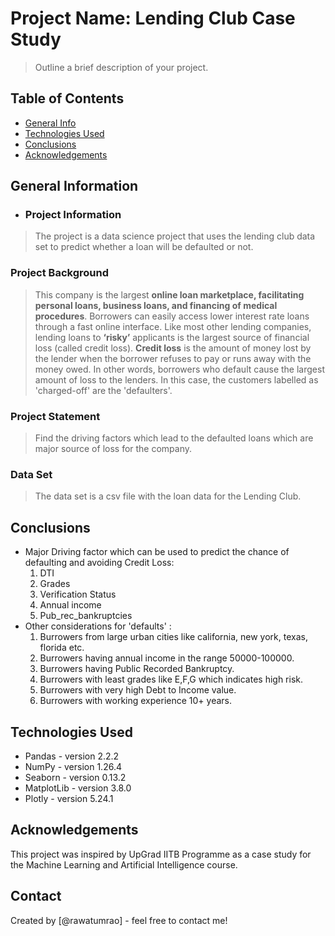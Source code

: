 # Project Name:  Lending Club Case Study

> Outline a brief description of your project.


## Table of Contents
* [General Info](#general-information)
* [Technologies Used](#technologies-used)
* [Conclusions](#conclusions)
* [Acknowledgements](#acknowledgements)

<!-- You can include any other section that is pertinent to your problem -->

## General Information
- ### Project Information

> The project is a data science project that uses the lending club data set to predict whether a loan will be defaulted or not.

### Project Background

> This company is the largest **online loan marketplace, facilitating personal loans, business loans, and financing of medical procedures**. Borrowers can easily access lower interest rate loans through a fast online interface. Like most other lending companies, lending loans to **‘risky’** applicants is the largest source of financial loss (called credit loss). **Credit loss** is the amount of money lost by the lender when the borrower refuses to pay or runs away with the money owed. In other words, borrowers who default cause the largest amount of loss to the lenders. In this case, the customers labelled as 'charged-off' are the 'defaulters'.

### Project Statement

> Find the driving factors which lead to the defaulted loans which are major source of loss for the company.

### Data Set

> The data set is a csv file with the loan data for the Lending Club.

<!-- You don't have to answer all the questions - just the ones relevant to your project. -->

## Conclusions
- Major Driving factor which can be used to predict the chance of defaulting and avoiding Credit Loss:
  1. DTI
  2. Grades
  3. Verification Status
  4. Annual income
  5. Pub_rec_bankruptcies
- Other considerations for 'defaults' :
  1. Burrowers from large urban cities like california, new york, texas, florida etc.
  2. Burrowers having annual income in the range 50000-100000.
  3. Burrowers having Public Recorded Bankruptcy.
  4. Burrowers with least grades like E,F,G which indicates high risk.
  5. Burrowers with very high Debt to Income value.
  6. Burrowers with working experience 10+ years.

<!-- You don't have to answer all the questions - just the ones relevant to your project. -->


## Technologies Used
- Pandas - version 2.2.2
- NumPy - version 1.26.4
- Seaborn - version 0.13.2
- MatplotLib - version 3.8.0
- Plotly - version 5.24.1

<!-- As the libraries versions keep on changing, it is recommended to mention the version of library used in this project -->

## Acknowledgements
This project was inspired by UpGrad IITB Programme as a case study for the Machine Learning and Artificial Intelligence course.

## Contact
Created by [@rawatumrao] - feel free to contact me!

<!-- Optional -->
<!-- ## License -->
<!-- This project is open source and available under the [... License](). -->

<!-- You don't have to include all sections - just the one's relevant to your project -->

